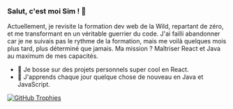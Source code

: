 ### Salut, c'est moi Sim ! 👋

Actuellement, je revisite la formation dev web de la Wild, repartant de zéro, 
et me transformant en un véritable guerrier du code. 
J'ai failli abandonner car je ne suivais pas le rythme de la formation, 
mais me voilà quelques mois plus tard, plus déterminé que jamais. 
Ma mission ? Maîtriser React et Java au maximum de mes capacités.

- 🔭 Je bosse sur des projets personnels super cool en React.
- 🌱 J'apprends chaque jour quelque chose de nouveau en Java et JavaScript.

[![GitHub Trophies](https://github-profile-trophy.vercel.app/?username=simbld&theme=dark_dimmed&column=3&margin-w=15&margin-h=15)](https://github.com/ryo-ma/github-profile-trophy)
